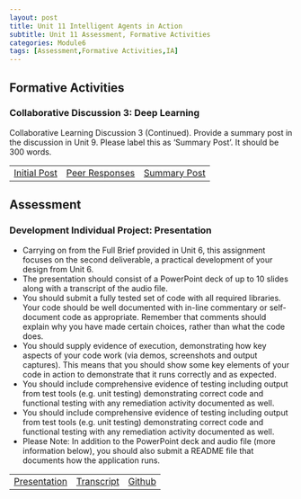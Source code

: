 ```yaml
---
layout: post
title: Unit 11 Intelligent Agents in Action
subtitle: Unit 11 Assessment, Formative Activities
categories: Module6
tags: [Assessment,Formative Activities,IA]
---
```

<html lang="en">

<body>

<h2> Formative Activities </h2>
<h3> Collaborative Discussion 3: Deep Learning  </h3>
<p>Collaborative Learning Discussion 3 (Continued). Provide a summary post in the discussion in Unit 9. Please label this as ‘Summary Post’. It should be 300 words. </p>
<table>
    <tr>
      <td> <a href="../../../../artefacts/IA-Unit09-Initial_Post.pdf" target="_blank" class="button large">Initial Post</a></td> 
       <td> <a href="../../../../artefacts/IA-Unit09-Peer_Response.pdf" target="_blank" class="button large">Peer Responses</a></td> 
       <td> <a href="../../../../artefacts/IA-Unit09-SummaryPost.pdf" target="_blank" class="button large">Summary Post</a></td> 
    </tr>
</table>

<h2> Assessment </h2>
<h3>Development Individual Project: Presentation</h3>
<ul>
 <li> Carrying on from the Full Brief provided in Unit 6, this assignment focuses on the second deliverable, a practical development of your design from Unit 6.</li>
  <li> The presentation should consist of a PowerPoint deck of up to 10 slides along with a transcript of the audio file.</li>
 <li> You should submit a fully tested set of code with all required libraries. Your code should be well documented with in-line commentary or self-document code as appropriate. Remember that comments should explain why you have made certain choices, rather than what the code does.</li>
 <li> You should supply evidence of execution, demonstrating how key aspects of your code work (via demos, screenshots and output captures). This means that you should show some key elements of your code in action to demonstrate that it runs correctly and as expected.</li>
 <li> You should include comprehensive evidence of testing including output from test tools (e.g. unit testing) demonstrating correct code and functional testing with any remediation activity documented as well.</li>
 <li> You should include comprehensive evidence of testing including output from test tools (e.g. unit testing) demonstrating correct code and functional testing with any remediation activity documented as well.</li>
  <li>Please Note: In addition to the PowerPoint deck and audio file (more information below), you should also submit a README file that documents how the application runs.</li>
</ul>
<table>
    <tr>
      <td> <a href="../../../../artefacts/IA-Unit11-DeepLearningAction.pdf" target="_blank" class="button large">Presentation</a></td> 
       <td> <a href="../../../../artefacts/IA-Unit11-DeepLearningAction.pdf" target="_blank" class="button large">Transcript</a></td> 
       <td> <a href="../../../../artefacts/IA-Unit11-DeepLearningAction.pdf" target="_blank" class="button large">Github</a></td> 
    </tr>
</table>









